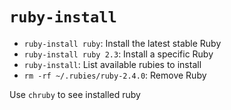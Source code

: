 # `ruby-install`

- `ruby-install ruby`: Install the latest stable Ruby
- `ruby-install ruby 2.3`: Install a specific Ruby
- `ruby-install`: List available rubies to install
- `rm -rf ~/.rubies/ruby-2.4.0`: Remove Ruby

Use `chruby` to see installed ruby
